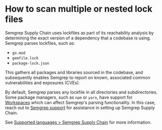 # How to scan multiple or nested lock files

Semgrep Supply Chain uses lockfiles as part of its reachability analysis by determining the exact version of a dependency that a codebase is using. Semgrep parses lockfiles, such as:

* `go.mod`
* `gemfile.lock`
* `package-lock.json`

This gathers all packages and libraries sourced in the codebase, and subsequently enables Semgrep to report on known, associated common vulnerabilities and exposures (CVEs).

By default, Semgrep parses any lockfile in all directories and subdirectories. Some package managers, such as `npm` or `yarn`, have support for [Workspaces](https://yarnpkg.com/features/workspaces) which can affect Semgrep's parsing functionality. In this case, reach out to [Semgrep support](mailto:support@semgrep.com) for assistance in setting up Semgrep Supply Chain.

See [Supported languages > Semgrep Supply Chain](https://semgrep.dev/docs/supported-languages/#semgrep-supply-chain) for more information. 
